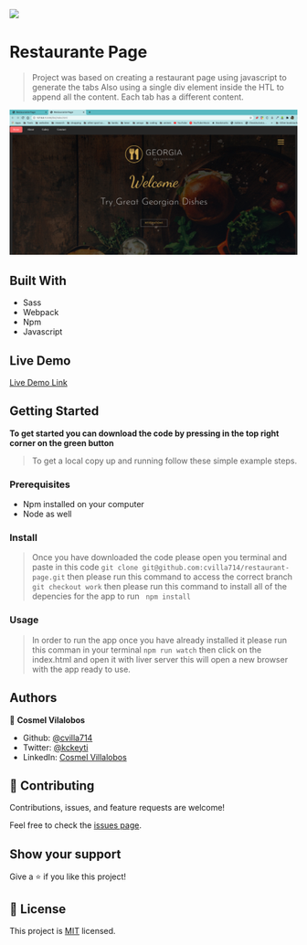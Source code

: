 ![](https://img.shields.io/badge/Microverse-blueviolet)

# Restaurante Page

> Project was based on creating a restaurant page using javascript to generate the tabs
> Also using a single div element inside the HTL to append all the content.
> Each tab has a different content.

![screenshot](./app_screenshot.png)

## Built With

- Sass
- Webpack
- Npm
- Javascript

## Live Demo

[Live Demo Link](https://rawcdn.githack.com/cvilla714/restaurant-page/4e6e899bba8894e04bb6481fdfec67082086a407/dist/index.html)

## Getting Started

**To get started you can download the code by pressing in the top right corner on the green button**

> To get a local copy up and running follow these simple example steps.

### Prerequisites

- Npm installed on your computer
- Node as well

### Install

> Once you have downloaded the code please open you terminal and paste in this code
> `git clone git@github.com:cvilla714/restaurant-page.git`
> then please run this command to access the correct branch `git checkout work`
> then please run this command to install all of the depencies for the app to run ` npm install`

### Usage

> In order to run the app once you have already installed it please run this comman in your terminal
> `npm run watch`
> then click on the index.html and open it with liver server
> this will open a new browser with the app ready to use.

## Authors

👤 **Cosmel Vilalobos**

- Github: [@cvilla714](https://github.com/cvilla714)
- Twitter: [@kckeyti](https://twitter.com/kckeyti)
- LinkedIn: [Cosmel Villalobos](https://www.linkedin.com/in/cosvilla/)

## 🤝 Contributing

Contributions, issues, and feature requests are welcome!

Feel free to check the [issues page](https://github.com/cvilla714/restaurant-page/pulls).

## Show your support

Give a ⭐️ if you like this project!

## 📝 License

This project is [MIT](https://github.com/cvilla714/restaurant-page/blob/development/LICENSE) licensed.
